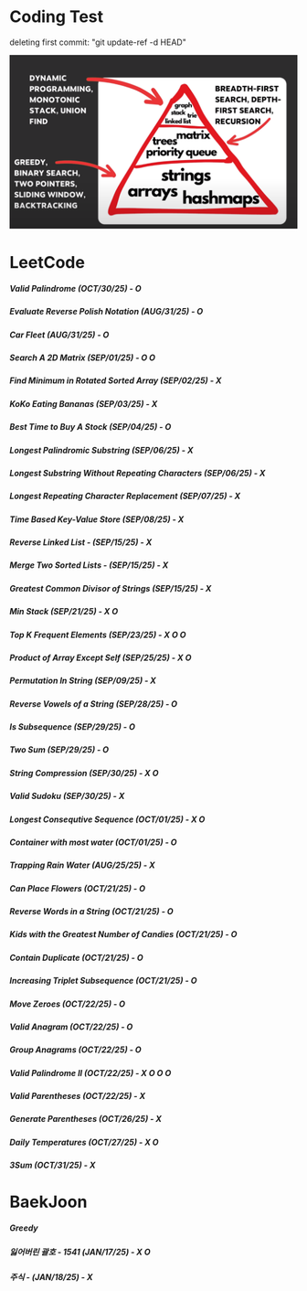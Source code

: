 # Coding Test

deleting first commit: "git update-ref -d HEAD"


![Image](image.png)

# LeetCode
##### Valid Palindrome (OCT/30/25) - O 
##### Evaluate Reverse Polish Notation (AUG/31/25) - O
##### Car Fleet (AUG/31/25) - O
##### Search A 2D Matrix (SEP/01/25) - O O
##### Find Minimum in Rotated Sorted Array (SEP/02/25) - X
##### KoKo Eating Bananas (SEP/03/25) - X
##### Best Time to Buy A Stock (SEP/04/25) - O
##### Longest Palindromic Substring (SEP/06/25) - X
##### Longest Substring Without Repeating Characters (SEP/06/25) - X
##### Longest Repeating Character Replacement (SEP/07/25) - X
##### Time Based Key-Value Store (SEP/08/25) - X
##### Reverse Linked List - (SEP/15/25) - X
##### Merge Two Sorted Lists - (SEP/15/25) - X
##### Greatest Common Divisor of Strings (SEP/15/25) - X
##### Min Stack (SEP/21/25) - X O
##### Top K Frequent Elements (SEP/23/25) - X O O
##### Product of Array Except Self (SEP/25/25) - X O
##### Permutation In String (SEP/09/25) - X
##### Reverse Vowels of a String (SEP/28/25) - O
##### Is Subsequence (SEP/29/25) - O
##### Two Sum (SEP/29/25) - O
##### String Compression (SEP/30/25) - X O
##### Valid Sudoku (SEP/30/25) - X
##### Longest Consequtive Sequence (OCT/01/25) - X O
##### Container with most water (OCT/01/25) - O
##### Trapping Rain Water (AUG/25/25) - X
##### Can Place Flowers (OCT/21/25) - O 
##### Reverse Words in a String (OCT/21/25) - O
##### Kids with the Greatest Number of Candies (OCT/21/25) - O
##### Contain Duplicate (OCT/21/25) - O
##### Increasing Triplet Subsequence (OCT/21/25) - O
##### Move Zeroes (OCT/22/25) - O
##### Valid Anagram (OCT/22/25) - O
##### Group Anagrams (OCT/22/25) - O
##### Valid Palindrome II (OCT/22/25) - X O O O
##### Valid Parentheses (OCT/22/25) - X
##### Generate Parentheses (OCT/26/25) - X
##### Daily Temperatures  (OCT/27/25) - X O
##### 3Sum (OCT/31/25) - X 

# BaekJoon 
##### Greedy
##### 잃어버린 괄호 - 1541 (JAN/17/25) - X O
##### 주식 - (JAN/18/25) - X    


